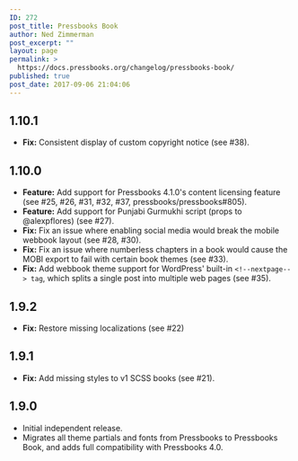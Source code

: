 ```yaml
---
ID: 272
post_title: Pressbooks Book
author: Ned Zimmerman
post_excerpt: ""
layout: page
permalink: >
  https://docs.pressbooks.org/changelog/pressbooks-book/
published: true
post_date: 2017-09-06 21:04:06
---
```

## 1\.10.1

*   **Fix:** Consistent display of custom copyright notice (see #38).

## 1\.10.0

*   **Feature:** Add support for Pressbooks 4.1.0's content licensing feature (see #25, #26, #31, #32, #37, pressbooks/pressbooks#805).
*   **Feature:** Add support for Punjabi Gurmukhi script (props to @alexpflores) (see #27).
*   **Fix:** Fix an issue where enabling social media would break the mobile webbook layout (see #28, #30).
*   **Fix:** Fix an issue where numberless chapters in a book would cause the MOBI export to fail with certain book themes (see #33).
*   **Fix:** Add webbook theme support for WordPress' built-in `<!--nextpage--> tag`, which splits a single post into multiple web pages (see #35).

## 1\.9.2

*   **Fix:** Restore missing localizations (see #22)

## 1\.9.1

*   **Fix:** Add missing styles to v1 SCSS books (see #21).

## 1\.9.0

*   Initial independent release.
*   Migrates all theme partials and fonts from Pressbooks to Pressbooks Book, and adds full compatibility with Pressbooks 4.0.